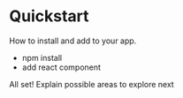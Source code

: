 # Quickstart

How to install and add to your app.

- npm install
- add react component

All set! Explain possible areas to explore next
